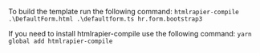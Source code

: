To build the template run the following command:
`htmlrapier-compile .\DefaultForm.html .\defaultform.ts hr.form.bootstrap3`

If you need to install htmlrapier-compile use the following command:
`yarn global add htmlrapier-compile`